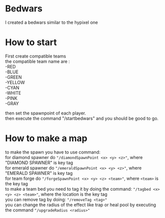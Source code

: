 # Bedwars
 I created a bedwars similar to the hypixel one

# How to start
 First create compatible teams <br>
the compatible team name are : <br>
    -RED <br>
    -BLUE <br>
    -GREEN <br>
    -YELLOW <br>
    -CYAN <br>
    -WHITE <br>
    -PINK <br>
    -GRAY <br>

then set the spawnpoint of each player. <br>
then execute the command "/startbedwars" and you should be good to go.

# How to make a map
 to make the spawn you have to use command: <br>
    for diamond spawner do `"/diamondSpawnPoint <x> <y> <z>"`, where "DIAMOND SPAWNER" is key tag <br>
    for emerald spawner do `"/emeraldSpawnPoint <x> <y> <z>"`, where "EMERALD SPAWNER" is key tag <br>
    for team forge do `"/forgeSpawnPoint <x> <y> <z> <team>"`, where `<team>` is the key tag <br>
to make a team bed you need to tag it by doing the command: `"/tagbed <x> <y> <z> <team>"`, where the location is the key tag <br>
you can remove tag by doing: `"/removeTag <tag>"` <br>
you can change the radius of the effect like trap or heal pool by executing the command `"/upgradeRadius <radius>"` <br>
